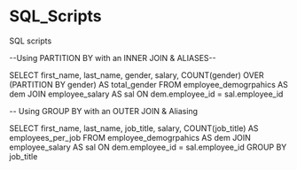 # SQL_Scripts
SQL scripts 

--Using PARTITION BY with an INNER JOIN & ALIASES--

SELECT 
    first_name, 
    last_name, 
    gender, 
    salary, 
    COUNT(gender) OVER (PARTITION BY gender) AS total_gender
FROM employee_demogrpahics AS dem
JOIN employee_salary AS sal 
    ON dem.employee_id = sal.employee_id 

-- Using GROUP BY with an OUTER JOIN & Aliasing

SELECT
    first_name, 
    last_name, 
    job_title, 
    salary, 
    COUNT(job_title) AS employees_per_job
FROM employee_demogrpahics AS dem
JOIN employee_salary AS sal 
    ON dem.employee_id = sal.employee_id 
GROUP BY job_title
